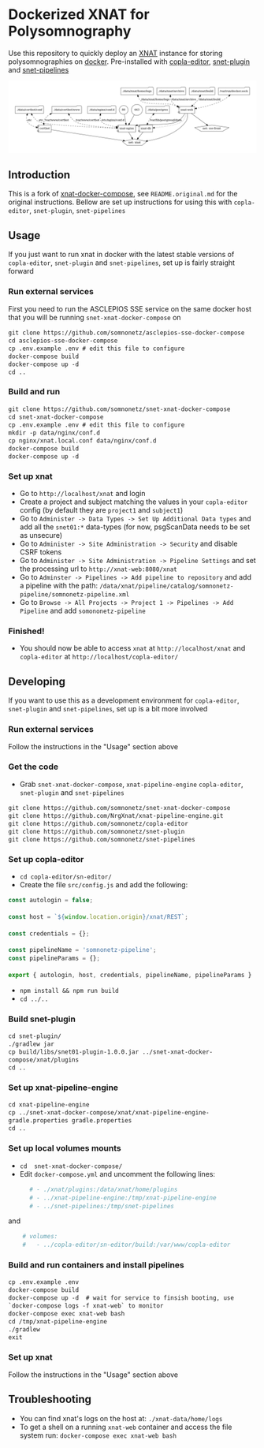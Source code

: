 # Dockerized XNAT for Polysomnography

Use this repository to quickly deploy an [XNAT](https://xnat.org/) instance for storing polysomnographies on [docker](https://www.docker.com/). Pre-installed with [copla-editor](https://github.com/somnonetz/copla-editor), [snet-plugin](https://github.com/somnonetz/snet-plugin) and [snet-pipelines](https://github.com/somnonetz/snet-pipelines)

<p align="center">
  <img src="docker-compose.png">
</p>

## Introduction

This is a fork of [xnat-docker-compose](https://github.com/NrgXnat/xnat-docker-compose/), see `README.original.md` for the original instructions. Bellow are set up instructions for using this with `copla-editor`, `snet-plugin`, `snet-pipelines`

## Usage

If you just want to run xnat in docker with the latest stable versions of `copla-editor`, `snet-plugin` and `snet-pipelines`, set up is fairly straight forward

### Run external services

First you need to run the ASCLEPIOS SSE service on the same docker host that you will be running `snet-xnat-docker-compose` on

```command
git clone https://github.com/somnonetz/asclepios-sse-docker-compose
cd asclepios-sse-docker-compose
cp .env.example .env # edit this file to configure
docker-compose build
docker-compose up -d
cd ..
```

### Build and run

```command
git clone https://github.com/somnonetz/snet-xnat-docker-compose
cd snet-xnat-docker-compose
cp .env.example .env # edit this file to configure
mkdir -p data/nginx/conf.d
cp nginx/xnat.local.conf data/nginx/conf.d
docker-compose build
docker-compose up -d
```

### Set up xnat

* Go to `http://localhost/xnat` and login
* Create a project and subject matching the values in your `copla-editor` config (by default they are `project1` and `subject1`)
* Go to `Administer -> Data Types -> Set Up Additional Data types` and add all the `snet01:*` data-types (for now, psgScanData needs to be set as unsecure)
* Go to `Administer -> Site Administration -> Security` and disable CSRF tokens
* Go to `Administer -> Site Administration -> Pipeline Settings` and set the processing url to `http://xnat-web:8080/xnat`
* Go to `Adminster -> Pipelines -> Add pipeline to repository` and add a pipeline with the path: `/data/xnat/pipeline/catalog/somnonetz-pipeline/somnonetz-pipeline.xml`
* Go to `Browse -> All Projects -> Project 1 -> Pipelines -> Add Pipeline` and add `somononetz-pipeline`

### Finished!

* You should now be able to access `xnat` at `http://localhost/xnat` and `copla-editor` at `http://localhost/copla-editor/`

## Developing

If you want to use this as a development environment for `copla-editor`, `snet-plugin` and `snet-pipelines`, set up is a bit more involved

### Run external services

Follow the instructions in the "Usage" section above

### Get the code

* Grab `snet-xnat-docker-compose`, `xnat-pipeline-engine` `copla-editor`, `snet-plugin` and `snet-pipelines`

```command
git clone https://github.com/somnonetz/snet-xnat-docker-compose
git clone https://github.com/NrgXnat/xnat-pipeline-engine.git
git clone https://github.com/somnonetz/copla-editor
git clone https://github.com/somnonetz/snet-plugin
git clone https://github.com/somnonetz/snet-pipelines
```

### Set up copla-editor

* `cd copla-editor/sn-editor/`
* Create the file `src/config.js` and add the following:

```js
const autologin = false;

const host = `${window.location.origin}/xnat/REST`;

const credentials = {};

const pipelineName = 'somnonetz-pipeline';
const pipelineParams = {};

export { autologin, host, credentials, pipelineName, pipelineParams }
```

* `npm install && npm run build`
* `cd ../..`

### Build snet-plugin

```command
cd snet-plugin/
./gradlew jar
cp build/libs/snet01-plugin-1.0.0.jar ../snet-xnat-docker-compose/xnat/plugins
cd ..
```

### Set up xnat-pipeline-engine

```command
cd xnat-pipeline-engine
cp ../snet-xnat-docker-compose/xnat/xnat-pipeline-engine-gradle.properties gradle.properties
cd ..
```
### Set up local volumes mounts

* `cd  snet-xnat-docker-compose/`
* Edit `docker-compose.yml` and uncomment the following lines:

```yml
      # - ./xnat/plugins:/data/xnat/home/plugins
      # - ../xnat-pipeline-engine:/tmp/xnat-pipeline-engine
      # - ../snet-pipelines:/tmp/snet-pipelines
```

and

```yml
    # volumes:
    #   - ../copla-editor/sn-editor/build:/var/www/copla-editor
```

### Build and run containers and install pipelines

```command
cp .env.example .env
docker-compose build
docker-compose up -d  # wait for service to finsish booting, use `docker-compose logs -f xnat-web` to monitor
docker-compose exec xnat-web bash
cd /tmp/xnat-pipeline-engine
./gradlew
exit
```

### Set up xnat

Follow the instructions in the "Usage" section above

## Troubleshooting

* You can find xnat's logs on the host at: `./xnat-data/home/logs`
* To get a shell on a running `xnat-web` container and access the file system run: `docker-compose exec xnat-web bash`
